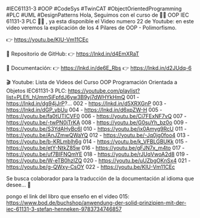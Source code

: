 #IEC61131-3 #OOP #CodeSys #TwinCAT #ObjectOrientedProgramming #PLC #UML #DesignPatterns
Hola,
Seguimos con el curso de 👩‍💻 OOP IEC 61131-3 PLC 👨‍💻 ,
ya esta disponible el Video numero 22 de Youtube:
en este video veremos la explicación de los 4 Pilares de OOP - Polimorfismo.

👉 https://youtu.be/KIU-Vm11CEc

🐙 Repositorio de GitHub:
👉 https://lnkd.in/d4EmXRaT

📖 Documentación:
👉 https://lnkd.in/de6E_Rbs
👉 https://lnkd.in/d2JUdq-6

🎬 Youtube:
Lista de Videos del Curso OOP Programación Orientada a Objetos IEC61131-3 PLC:
https://youtube.com/playlist?list=PLEfi_hUmmSjFpfdJ6yw3B9yj7dWHYkHmQ
001 - https://lnkd.in/dg94jJrP?...
002 - https://lnkd.in/d5XRXGnP
003 - https://lnkd.in/dGP_ybUu
004 - https://lnkd.in/d6xpZW-H
005 - https://youtu.be/fa0tUTICVF0
006 - https://youtu.be/Ci7FExNF7vQ
007 - https://youtu.be/-twPN0jTrKA
008 - https://youtu.be/G0suYh_bz0o
009 - https://youtu.be/S3YdAHyBc6I
010 - https://youtu.be/ix0Amyg9RcU
011 - https://youtu.be/AnJZmwQWaYQ
012 - https://youtu.be/-Jq0jg0foo4
013 - https://youtu.be/b-KRLmblh6g
014 - https://youtu.be/k_VFBLGBUKk
015 - https://youtu.be/etY-NtkZ85w
016 - https://youtu.be/gFJN7x_m4to
017 - https://youtu.be/uf7BIFNQmYE
018 - https://youtu.be/rJUqVwoA2d8
019 - https://youtu.be/W-eTB0hzIZQ
020 - https://youtu.be/uUZbgOKnSx4
021 - https://youtu.be/g-QWxy-CsOY
022 - https://youtu.be/KIU-Vm11CEc

Se busca colaborador para la traducción de la documentación al idioma que desee... 👀

pongo el link del libro que enseño en el video 015:
https://www.bod.de/buchshop/anwendung-der-solid-prinzipien-mit-der-iec-61131-3-stefan-henneken-9783734746857
